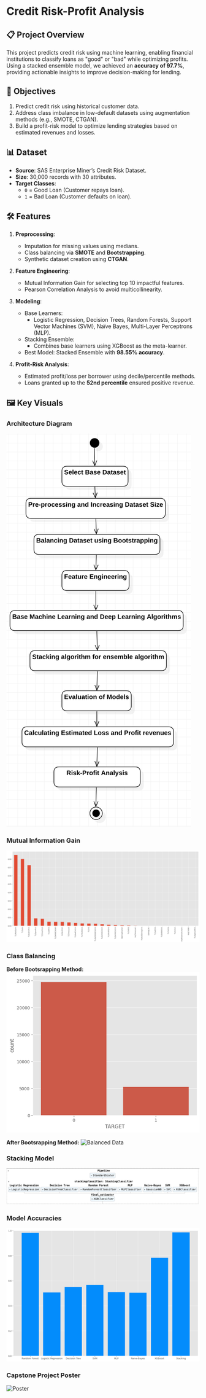 # Credit Risk-Profit Analysis

## 📋 Project Overview
This project predicts credit risk using machine learning, enabling financial institutions to classify loans as "good" or "bad" while optimizing profits. Using a stacked ensemble model, we achieved an **accuracy of 97.7%**, providing actionable insights to improve decision-making for lending.

## 🎯 Objectives
1. Predict credit risk using historical customer data.
2. Address class imbalance in low-default datasets using augmentation methods (e.g., SMOTE, CTGAN).
3. Build a profit-risk model to optimize lending strategies based on estimated revenues and losses.

## 📊 Dataset
- **Source**: SAS Enterprise Miner’s Credit Risk Dataset.
- **Size**: 30,000 records with 30 attributes.
- **Target Classes**:
  - `0` = Good Loan (Customer repays loan).
  - `1` = Bad Loan (Customer defaults on loan).

## 🛠️ Features
1. **Preprocessing**:
   - Imputation for missing values using medians.
   - Class balancing via **SMOTE** and **Bootstrapping**.
   - Synthetic dataset creation using **CTGAN**.

2. **Feature Engineering**:
   - Mutual Information Gain for selecting top 10 impactful features.
   - Pearson Correlation Analysis to avoid multicollinearity.

3. **Modeling**:
   - Base Learners:
     - Logistic Regression, Decision Trees, Random Forests, Support Vector Machines (SVM), Naïve Bayes, Multi-Layer Perceptrons (MLP).
   - Stacking Ensemble:
     - Combines base learners using XGBoost as the meta-learner.
   - Best Model: Stacked Ensemble with **98.55% accuracy**.

4. **Profit-Risk Analysis**:
   - Estimated profit/loss per borrower using decile/percentile methods.
   - Loans granted up to the **52nd percentile** ensured positive revenue.

## 🖼️ Key Visuals
### Architecture Diagram
![Architecture](reports/images/architecture.png)

### Mutual Information Gain
![Mutual Information](reports/images/mutual_information.png)

### Class Balancing
**Before Bootsrapping Method:**
![Class Imbalance](reports/images/class_imbalance.png)

**After Bootsrapping Method:**
![Balanced Data](reports/images/bootsrap_method.png)

### Stacking Model
![Stacking Model](reports/images/stacking_model.png)

### Model Accuracies
![Accuracies](reports/images/accuracies.png)

### Capstone Project Poster
![Poster](reports/Poster_CPRA.png)
